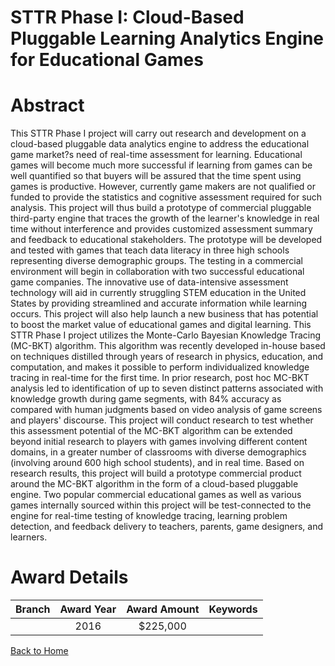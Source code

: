 
STTR Phase I: Cloud-Based Pluggable Learning Analytics Engine for Educational Games
===================================================================================

# Abstract


This STTR Phase I project will carry out research and development on a cloud-based pluggable data analytics engine to address the educational game market?s need of real-time assessment for learning. Educational games will become much more successful if learning from games can be well quantified so that buyers will be assured that the time spent using games is productive. However, currently game makers are not qualified or funded to provide the statistics and cognitive assessment required for such analysis. This project will thus build a prototype of commercial pluggable third-party engine that traces the growth of the learner's knowledge in real time without interference and provides customized assessment summary and feedback to educational stakeholders. The prototype will be developed and tested with games that teach data literacy in three high schools representing diverse demographic groups. The testing in a commercial environment will begin in collaboration with two successful educational game companies. The innovative use of data-intensive assessment technology will aid in currently struggling STEM education in the United States by providing streamlined and accurate information while learning occurs. This project will also help launch a new business that has potential to boost the market value of educational games and digital learning. This STTR Phase I project utilizes the Monte-Carlo Bayesian Knowledge Tracing (MC-BKT) algorithm. This algorithm was recently developed in-house based on techniques distilled through years of research in physics, education, and computation, and makes it possible to perform individualized knowledge tracing in real-time for the first time. In prior research, post hoc MC-BKT analysis led to identification of up to seven distinct patterns associated with knowledge growth during game segments, with 84% accuracy as compared with human judgments based on video analysis of game screens and players' discourse. This project will conduct research to test whether this assessment potential of the MC-BKT algorithm can be extended beyond initial research to players with games involving different content domains, in a greater number of classrooms with diverse demographics (involving around 600 high school students), and in real time. Based on research results, this project will build a prototype commercial product around the MC-BKT algorithm in the form of a cloud-based pluggable engine. Two popular commercial educational games as well as various games internally sourced within this project will be test-connected to the engine for real-time testing of knowledge tracing, learning problem detection, and feedback delivery to teachers, parents, game designers, and learners.  

# Award Details

|Branch|Award Year|Award Amount|Keywords|
| :---: | :---: | :---: | :---: |
||2016|$225,000||
  
  


[Back to Home](https://github.com/chrischow/dod_sbir_awards/JT/#221)